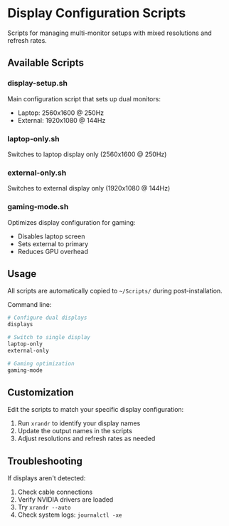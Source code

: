 # Display Configuration Scripts

Scripts for managing multi-monitor setups with mixed resolutions and refresh rates.

## Available Scripts

### display-setup.sh
Main configuration script that sets up dual monitors:
- Laptop: 2560x1600 @ 250Hz
- External: 1920x1080 @ 144Hz

### laptop-only.sh
Switches to laptop display only (2560x1600 @ 250Hz)

### external-only.sh
Switches to external display only (1920x1080 @ 144Hz)

### gaming-mode.sh
Optimizes display configuration for gaming:
- Disables laptop screen
- Sets external to primary
- Reduces GPU overhead

## Usage

All scripts are automatically copied to `~/Scripts/` during post-installation.

Command line:
```bash
# Configure dual displays
displays

# Switch to single display
laptop-only
external-only

# Gaming optimization
gaming-mode
```

## Customization

Edit the scripts to match your specific display configuration:
1. Run `xrandr` to identify your display names
2. Update the output names in the scripts
3. Adjust resolutions and refresh rates as needed

## Troubleshooting

If displays aren't detected:
1. Check cable connections
2. Verify NVIDIA drivers are loaded
3. Try `xrandr --auto`
4. Check system logs: `journalctl -xe`